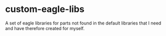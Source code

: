 # custom-eagle-libs
A set of eagle libraries for parts not found in the default libraries that I need and have therefore created for myself.
